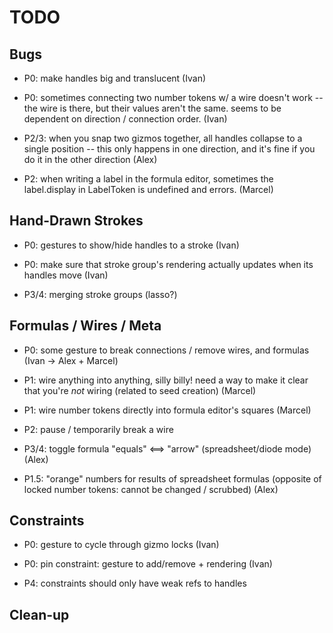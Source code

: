 # TODO

## Bugs

- P0: make handles big and translucent
  (Ivan)

- P0: sometimes connecting two number tokens w/ a wire doesn't work -- the wire is there, but their
  values aren't the same. seems to be dependent on direction / connection order.
  (Ivan)

- P2/3: when you snap two gizmos together, all handles collapse to a single position -- this only
  happens in one direction, and it's fine if you do it in the other direction
  (Alex)

- P2: when writing a label in the formula editor, sometimes the label.display in LabelToken is undefined and errors.
  (Marcel)

## Hand-Drawn Strokes

- P0: gestures to show/hide handles to a stroke
  (Ivan)

- P0: make sure that stroke group's rendering actually updates when its handles move
  (Ivan)

- P3/4: merging stroke groups (lasso?)

## Formulas / Wires / Meta

- P0: some gesture to break connections / remove wires, and formulas
  (Ivan -> Alex + Marcel)

- P1: wire anything into anything, silly billy!
  need a way to make it clear that you're _not_ wiring
  (related to seed creation)
  (Marcel)

- P1: wire number tokens directly into formula editor's squares
  (Marcel)

- P2: pause / temporarily break a wire

- P3/4: toggle formula "equals" <==> "arrow" (spreadsheet/diode mode)
  (Alex)

- P1.5: "orange" numbers for results of spreadsheet formulas
  (opposite of locked number tokens: cannot be changed / scrubbed)
  (Alex)

## Constraints

- P0: gesture to cycle through gizmo locks
  (Ivan)

- P0: pin constraint: gesture to add/remove + rendering
  (Ivan)

- P4: constraints should only have weak refs to handles

## Clean-up
